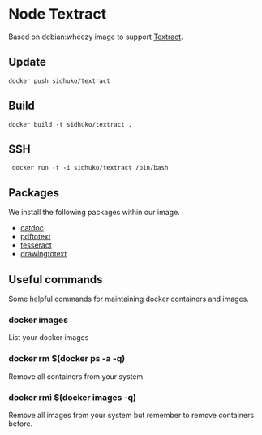# Node Textract
Based on debian:wheezy image to support [Textract](https://github.com/dbashford/textract).

## Update
``` docker push sidhuko/textract ```

## Build
``` docker build -t sidhuko/textract . ```

## SSH
``` docker run -t -i sidhuko/textract /bin/bash```


## Packages
We install the following packages within our image.

* [catdoc](http://www.wagner.pp.ru/%7Evitus/software/catdoc/)
* [pdftotext](http://www.foolabs.com/xpdf/download.html)
* [tesseract](http://code.google.com/p/tesseract-ocr/)
* [drawingtotext](https://github.com/davidworkman9/drawingtotext)


## Useful commands
Some helpful commands for maintaining docker containers and images.

### docker images
List your docker images

### docker rm $(docker ps -a -q)
Remove all containers from your system

### docker rmi $(docker images -q)
Remove all images from your system but remember to remove containers before.

